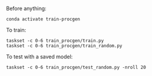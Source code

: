 Before anything:
```
conda activate train-procgen
```

To train:

```
taskset -c 0-6 train_procgen/train.py 
taskset -c 0-6 train_procgen/train_random.py 
```

To test with a saved model:
```
taskset -c 0-6 train_procgen/test_random.py -nroll 20
```

